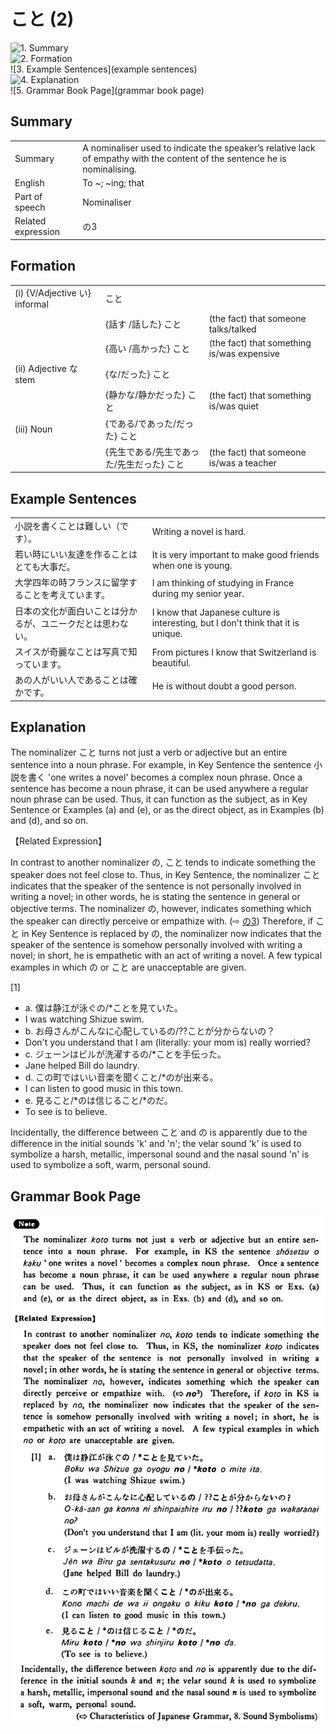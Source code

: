 # こと (2)

![1. Summary](summary)<br>
![2. Formation](formation)<br>
![3. Example Sentences](example sentences)<br>
![4. Explanation](explanation)<br>
![5. Grammar Book Page](grammar book page)<br>


## Summary

<table><tr>   <td>Summary</td>   <td>A nominaliser used to indicate the speaker’s relative lack of empathy with the content of the sentence he is nominalising.</td></tr><tr>   <td>English</td>   <td>To ~; ~ing; that</td></tr><tr>   <td>Part of speech</td>   <td>Nominaliser</td></tr><tr>   <td>Related expression</td>   <td>の3</td></tr></table>

## Formation

<table class="table"> <tbody><tr class="tr head"> <td class="td"><span class="numbers">(i)</span> <span> <span class="bold">{V/Adjective い}    informal</span></span></td> <td class="td"><span class="concept">こと</span> </td> <td class="td"><span>&nbsp;</span></td> </tr> <tr class="tr"> <td class="td"><span>&nbsp;</span></td> <td class="td"><span>{話す /話した} <span class="concept">こと</span></span></td> <td class="td"><span>(the    fact) that someone talks/talked</span></td> </tr> <tr class="tr"> <td class="td"><span>&nbsp;</span></td> <td class="td"><span>{高い /高かった} <span class="concept">こと</span></span></td> <td class="td"><span>(the    fact) that something is/was expensive</span></td> </tr> <tr class="tr head"> <td class="td"><span class="numbers">(ii)</span> <span> <span class="bold">Adjective な stem</span></span></td> <td class="td"><span>{<span class="concept">な</span>/<span class="concept">だった</span>} <span class="concept">こと</span></span></td> <td class="td"><span>&nbsp;</span></td> </tr> <tr class="tr"> <td class="td"><span>&nbsp;</span></td> <td class="td"><span>{静か<span class="concept">な</span>/静か<span class="concept">だった</span>} <span class="concept">こと</span></span></td> <td class="td"><span>(the    fact) that something is/was quiet</span></td> </tr> <tr class="tr head"> <td class="td"><span class="numbers">(iii)</span> <span> <span class="bold">Noun</span></span></td> <td class="td"><span>{<span class="concept">である</span>/<span class="concept">であった</span>/<span class="concept">だった</span>} <span class="concept">こと</span></span></td> <td class="td"><span>&nbsp;</span></td> </tr> <tr class="tr"> <td class="td"><span>&nbsp;</span></td> <td class="td"><span>{先生<span class="concept">である</span>/先生<span class="concept">であった</span>/先生<span class="concept">だった</span>} <span class="concept">こと</span></span></td> <td class="td"><span>(the    fact) that someone is/was a teacher</span></td> </tr></tbody></table>

## Example Sentences

<table><tr>   <td>小説を書くことは難しい（です）。</td>   <td>Writing a novel is hard.</td></tr><tr>   <td>若い時にいい友達を作ることはとても大事だ。</td>   <td>It is very important to make good friends when one is young.</td></tr><tr>   <td>大学四年の時フランスに留学することを考えています。</td>   <td>I am thinking of studying in France during my senior year.</td></tr><tr>   <td>日本の文化が面白いことは分かるが、ユニークだとは思わない。</td>   <td>I know that Japanese culture is interesting, but I don't think that it is unique.</td></tr><tr>   <td>スイスが奇麗なことは写真で知っています。</td>   <td>From pictures I know that Switzerland is beautiful.</td></tr><tr>   <td>あの人がいい人であることは確かです。</td>   <td>He is without doubt a good person.</td></tr></table>

## Explanation

<p>The nominalizer <span class="cloze">こと</span> turns not just a verb or adjective but an entire sentence into a noun phrase. For example, in Key Sentence the sentence 小説を書く 'one writes a novel' becomes a complex noun phrase. Once a sentence has become a noun phrase, it can be used anywhere a regular noun phrase can be used. Thus, it can function as the subject, as in Key Sentence or Examples (a) and (e), or as the direct object, as in Examples (b) and (d), and so on.</p>  <p>【Related Expression】</p>  <p>In contrast to another nominalizer の, <span class="cloze">こと</span> tends to indicate something the speaker does not feel close to. Thus, in Key Sentence, the nominalizer <span class="cloze">こと</span> indicates that the speaker of the sentence is not personally involved in writing a novel; in other words, he is stating the sentence in general or objective terms. The nominalizer の, however, indicates something which the speaker can directly perceive or empathize with. (⇨ <a href="#㊦ の (3)">の3</a>) Therefore, if <span class="cloze">こと</span> in Key Sentence is replaced by の, the nominalizer now indicates that the speaker of the sentence is somehow personally involved with writing a novel; in short, he is empathetic with an act of writing a novel. A few typical examples in which の or <span class="cloze">こと</span> are unacceptable are given.</p>  <p>[1]</p>  <ul> <li>a. 僕は静江が泳ぐの/*<span class="cloze">こと</span>を見ていた。</li> <li>I was watching Shizue swim.</li> <div class="divide"></div> <li>b. お母さんがこんなに心配しているの/??<span class="cloze">こと</span>が分からないの？</li> <li>Don't you understand that I am (literally: your mom is) really worried?</li> <div class="divide"></div> <li>c. ジェーンはビルが洗濯するの/*<span class="cloze">こと</span>を手伝った。</li> <li>Jane helped Bill do laundry.</li> <div class="divide"></div> <li>d. この町ではいい音楽を聞く<span class="cloze">こと</span>/*のが出来る。</li> <li>I can listen to good music in this town.</li> <div class="divide"></div> <li>e. 見る<span class="cloze">こと</span>/*のは信じること</span>/*のだ。</li> <li>To see is to believe.</li> </ul>  <p>Incidentally, the difference between <span class="cloze">こと</span> and の is apparently due to the difference in the initial sounds 'k' and 'n'; the velar sound 'k' is used to symbolize a harsh, metallic, impersonal sound and the nasal sound 'n' is used to symbolize a soft, warm, personal sound.</p>

## Grammar Book Page

![](../img/Basicこと2.png)

